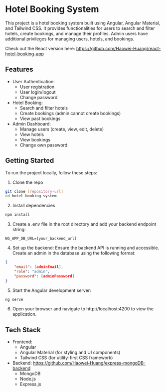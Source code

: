 # Hotel Booking System

This project is a hotel booking system built using Angular, Angular Material, and Tailwind CSS. It provides functionalities for users to search and filter hotels, create bookings, and manage their profiles. Admin users have additional privileges for managing users, hotels, and bookings.

Check out the React version here:
https://github.com/Haowei-Huang/react-hotel-booking-app

## Features

- User Authentication:
    - User registration
    - User login/logout
    - Change password
- Hotel Booking:
    - Search and filter hotels
    - Create bookings (admin cannot create bookings)
    - View past bookings
- Admin Dashboard:
    - Manage users (create, view, edit, delete)
    - View hotels
    - View bookings
    - Change own password

## Getting Started
To run the project locally, follow these steps:
1. Clone the repo
``` bash
git clone [repository-url]
cd hotel-booking-system
```
2. Install dependencies
``` bash
npm install
```
3. Create a .env file in the root directory and add your backend endpoint string:
``` env
NG_APP_DB_URL=[your_backend_url]
```
4. Set up the backend:
Ensure the backend API is running and accessible.
Create an admin in the database using the following format:
``` json
{
    "email": [adminEmail],
    "role": "admin",
    "password": [adminPassword]
}
```
5. Start the Angular development server:
``` bash
ng serve
```
6. Open your browser and navigate to http://localhost:4200 to view the application.

## Tech Stack
- Frontend:
    - Angular
    - Angular Material (for styling and UI components)
    - Tailwind CSS (for utility-first CSS framework)
- Backend: https://github.com/Haowei-Huang/express-mongoDB-backend
    - MongoDB
    - Node.js
    - Express.js
